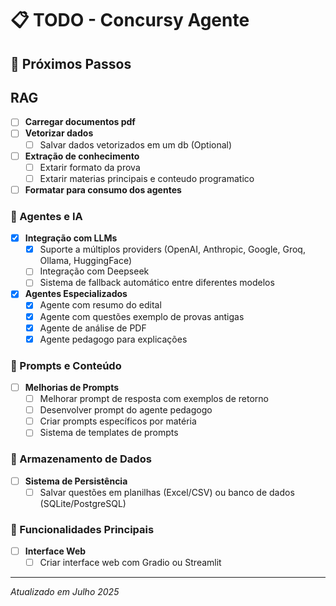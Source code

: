 # 📋 TODO - Concursy Agente

## 🚀 Próximos Passos
## RAG 
- [ ] **Carregar documentos pdf**
- [ ] **Vetorizar dados**
  - [ ] Salvar dados vetorizados em um db (Optional)

- [ ] **Extração de conhecimento**
  - [ ] Extarir formato da prova
  - [ ] Extarir materias principais e conteudo programatico
  
- [ ] **Formatar para consumo dos agentes**
### 🤖 Agentes e IA
- [x] **Integração com LLMs**
  - [x] Suporte a múltiplos providers (OpenAI, Anthropic, Google, Groq, Ollama, HuggingFace)
  - [ ] Integração com Deepseek
  - [ ] Sistema de fallback automático entre diferentes modelos

- [x] **Agentes Especializados**
  - [x] Agente com resumo do edital
  - [x] Agente com questões exemplo de provas antigas
  - [x] Agente de análise de PDF
  - [x] Agente pedagogo para explicações

### 📝 Prompts e Conteúdo
- [ ] **Melhorias de Prompts**
  - [ ] Melhorar prompt de resposta com exemplos de retorno
  - [ ] Desenvolver prompt do agente pedagogo
  - [ ] Criar prompts específicos por matéria
  - [ ] Sistema de templates de prompts

### 💾 Armazenamento de Dados
- [ ] **Sistema de Persistência**
  - [ ] Salvar questões em planilhas (Excel/CSV) ou banco de dados (SQLite/PostgreSQL)

### 🎯 Funcionalidades Principais
- [ ] **Interface Web**
  - [ ] Criar interface web com Gradio ou Streamlit

---

*Atualizado em Julho 2025*